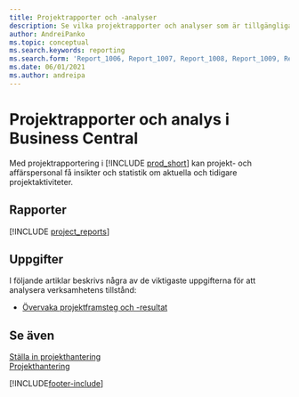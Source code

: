 ```yaml
---
title: Projektrapporter och -analyser
description: Se vilka projektrapporter och analyser som är tillgängliga i standardversionen av Business Central så att du kan hålla reda på din verksamhet.
author: AndreiPanko
ms.topic: conceptual
ms.search.keywords: reporting
ms.search.form: 'Report_1006, Report_1007, Report_1008, Report_1009, Report_1010, Report_1011, Report_1012, Report_1013, Report_1014'
ms.date: 06/01/2021
ms.author: andreipa
---
```

# Projektrapporter och analys i Business Central

Med projektrapportering i [!INCLUDE [prod_short](includes/prod_short.md)] kan projekt- och affärspersonal få insikter och statistik om aktuella och tidigare projektaktiviteter.  

## Rapporter
[!INCLUDE [project_reports](includes/project-reports-include.md)]

## Uppgifter

I följande artiklar beskrivs några av de viktigaste uppgifterna för att analysera verksamhetens tillstånd:

* [Övervaka projektframsteg och -resultat](projects-how-monitor-progress-performance.md)  


## Se även

[Ställa in projekthantering](projects-setup-projects.md)  
[Projekthantering](projects-manage-projects.md)  

[!INCLUDE[footer-include](includes/footer-banner.md)]
